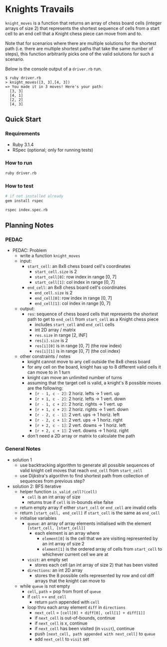 # Knights Travails

`knight_moves` is a function that returns an array of chess board cells (integer arrays of size 2) that represents the shortest sequence of cells from a start cell to an end cell that a Knight chess piece can move from and to.

Note that for scenarios where there are multiple solutions for the shortest path (i.e. there are multiple shortest paths that take the same number of steps), this function arbitrarily picks one of the valid solutions for such a scenario.

Below is the console output of a `driver.rb` run.

```
$ ruby driver.rb
> knight_moves([3, 3],[4, 3])
=> You made it in 3 moves! Here's your path:
  [3, 3]
  [4, 1]
  [2, 2]
  [4, 3]
```

## Quick Start

### Requirements

- Ruby 3.1.4
- RSpec (optional; only for running tests)

### How to run

```bash
ruby driver.rb
```

### How to test

```bash
# if not installed already
gem install rspec

rspec index.spec.rb
```

## Planning Notes

### PEDAC

- PEDAC: Problem
    - write a function `knight_moves`
    - input:
        - `start_cell`: an 8x8 chess board cell's coordinates
            - `start_cell.size` is 2
            - `start_cell[0]`: row index in range \[0, 7]
            - `start_cell[1]`: col index in range \[0, 7]
        - `end_cell`: an 8x8 chess board cell's coordinates
            - `end_cell.size` is 2
            - `end_cell[0]`: row index in range \[0, 7]
            - `end_cell[1]`: col index in range \[0, 7]
    - output:
        - `res`: sequence of chess board cells that represents the shortest path to get to `end_cell` from `start_cell` as a Knight chess piece
            - includes `start_cell` and `end_cell` cells
            - int 2D array / matrix
            - `res.size` in range \[2, INF]
            - `res[i].size` is 2
            - `res[i][0]` is in range \[0, 7] (the row index)
            - `res[i][1]` is in range \[0, 7] (the col index)
    - other constraints / notes
        - knight cannot move to any cell outside the 8x8 chess board
        - for any cell on the board, knight has up to 8 different valid cells it can move to in 1 turn
        - knight can move an unlimited number of turns
        - assuming that the target cell is valid, a knight's 8 possible moves are the following:
            - `[r - 1, c - 2]`: 2 horiz. lefts -> 1 vert. up
            - `[r + 1, c - 2]`: 2 horiz. lefts -> 1 vert. down
            - `[r - 1, c + 2]`: 2 horiz. rights -> 1 vert. up
            - `[r + 1, c + 2]`: 2 horiz. rights -> 1 vert. down
            - `[r - 2, c - 1]`: 2 vert. ups -> 1 horiz. left
            - `[r - 2, c + 1]`: 2 vert. ups -> 1 horiz. right
            - `[r + 2, c - 1]`: 2 vert. downs -> 1 horiz. left
            - `[r + 2, c + 1]`: 2 vert. downs -> 1 horiz. right
        - don't need a 2D array or matrix to calculate the path

### General Notes

- solution 1
    - use backtracking algorithm to generate all possible sequences of valid knight cell moves that reach `end_cell` from `start_cell`
    - use Dijkstra's algorithm to find shortest path from collection of sequences from previous step?
- solution 2: BFS iterative
    - helper function `is_valid_cell?(cell)`
        - `cell` is an int array of size
        - returns true if `cell` is in-bounds else false
    - return empty array if either `start_cell` or `end_cell` are invalid cells
    - return `[start_cell, end_cell]` if `start_cell` is the same as `end_cell`
    - initialise variables
        - `queue`: an array of array elements initialised with the element `[start_cell, [start_cell]]`
            - each element is an array where
                - `element[0]` is the cell that we are visiting represented by an int array of size 2
                - `element[1]` is the ordered array of cells from `start_cell` to whichever current cell we are at
        - `visit`: an empty set
            - stores each cell (an int array of size 2) that has been visited
        - `directions`: an int 2D array
            - stores the 8 possible cells represented by row and col diff arrays that the knight can move to
    - while `queue` is not empty
        - `cell`, `path` = pop from front of `queue`
        - if `cell` == `end_cell`
            - return `path` appended with `cell`
        - loop thru each array element `diff` in `directions`
            - `next_cell` = `[cell[0] + diff[0], cell[1] + diff[1]]`
            - if `next_cell` is out-of-bounds, continue
            - if `next_cell` is x, continue
            - if `next_cell` has been visited (in `visit`), continue
            - push `[next_cell, path appended with next_cell]` to `queue`
            - add `next_cell` to `visit` set

